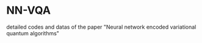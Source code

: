 # NN-VQA
detailed codes and datas of the paper "Neural network encoded variational quantum algorithms"
